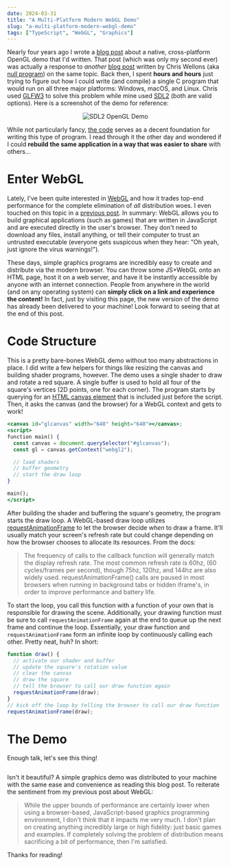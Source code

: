 ```yaml
---
date: 2024-03-31
title: "A Multi-Platform Modern WebGL Demo"
slug: "a-multi-platform-modern-webgl-demo"
tags: ["TypeScript", "WebGL", "Graphics"]
---
```


Nearly four years ago I wrote a [blog post](/posts/a-multi-platform-modern-opengl-demo-with-sdl2/) about a native, cross-platform OpenGL demo that I'd written.
That post (which was only my second ever) was actually a response to _another_ [blog post](https://nullprogram.com/blog/2015/06/06/) written by Chris Wellons (aka [null program](https://nullprogram.com/)) on the same topic.
Back then, I spent **hours and hours** just trying to figure out how I could write (and compile) a single C program that would run on all three major platforms: Windows, macOS, and Linux.
Chris used [GLFW3](https://www.glfw.org/) to solve this problem while mine used [SDL2](https://www.libsdl.org/) (both are valid options).
Here is a screenshot of the demo for reference:

<div style="display:flex;justify-content:center">
	<img src="/images/sdl2-opengl-demo.webp" alt="SDL2 OpenGL Demo">
</div>

While not particularly fancy, [the code](https://github.com/theandrew168/sdl2-opengl-demo) serves as a decent foundation for writing this type of program.
I read through it the other day and wondered if I could **rebuild the same application in a way that was easier to share** with others...

# Enter WebGL

Lately, I've been quite interested in [WebGL](https://developer.mozilla.org/en-US/docs/Web/API/WebGL_API) and how it trades top-end performance for the complete elimination of _all_ distribution woes.
I even touched on this topic in a [previous post](/posts/why-write/#webgl-rocks).
In summary: WebGL allows you to build graphical applications (such as games) that are written in JavaScript and are executed directly in the user's browser.
They don't need to download any files, install anything, or tell their computer to trust an untrusted executable (everyone gets suspicous when they hear: "Oh yeah, just ignore the virus warnings!").

These days, simple graphics programs are incredibly easy to create and distribute via the modern browser.
You can throw some JS+WebGL onto an HTML page, host it on a web server, and have it be instantly accessible by anyone with an internet connection.
People from anywhere in the world (and on any operating system) can **simply click on a link and experience the content!**
In fact, just by visiting this page, the new version of the demo has already been delivered to your machine!
Look forward to seeing that at the end of this post.

# Code Structure

This is a pretty bare-bones WebGL demo without too many abstractions in place.
I did write a few helpers for things like resizing the canvas and building shader programs, however.
The demo uses a single shader to draw and rotate a red square.
A single buffer is used to hold all four of the square's vertices (2D points, one for each corner).
The program starts by querying for an [HTML canvas element](https://developer.mozilla.org/en-US/docs/Web/API/Canvas_API) that is included just before the script.
Then, it asks the canvas (and the browser) for a WebGL context and gets to work!

```jsx
<canvas id="glcanvas" width="640" height="640"></canvas>;
<script>
function main() {
  const canvas = document.querySelector("#glcanvas");
  const gl = canvas.getContext("webgl2");

  // load shaders
  // buffer geometry
  // start the draw loop
}

main();
</script>
```

After building the shader and buffering the square's geometry, the program starts the draw loop.
A WebGL-based draw loop utilizes [requestAnimationFrame](https://developer.mozilla.org/en-US/docs/Web/API/window/requestAnimationFrame) to let the browser decide _when_ to draw a frame.
It'll usually match your screen's refresh rate but could change depending on how the browser chooses to allocate its resources.
From the docs:

> The frequency of calls to the callback function will generally match the display refresh rate. The most common refresh rate is 60hz, (60 cycles/frames per second), though 75hz, 120hz, and 144hz are also widely used. requestAnimationFrame() calls are paused in most browsers when running in background tabs or hidden iframe's, in order to improve performance and battery life.

To start the loop, you call this function with a function of your own that is responsible for drawing the scene.
Additionally, your drawing function must be sure to call `requestAnimationFrame` again at the end to queue up the next frame and continue the loop.
Essentially, your draw function and `requestAnimationFrame` form an infinite loop by continuously calling each other.
Pretty neat, huh?
In short:

```js
function draw() {
  // activate our shader and buffer
  // update the square's rotation value
  // clear the canvas
  // draw the square
  // tell the browser to call our draw function again
  requestAnimationFrame(draw);
}
// kick off the loop by telling the browser to call our draw function
requestAnimationFrame(draw);
```

# The Demo

Enough talk, let's see this thing!

<!-- WebGL Demo Code Starts Here! -->
<div style="display:flex;justify-content:center">
	<canvas id="glcanvas" width="640" height="640" style="max-width:100%"></canvas>
</div>

<script>
	function resizeGL(gl) {
		const canvas = gl.canvas;
		const width = canvas.clientWidth;
		const height = canvas.clientHeight;
		if (gl.canvas.width != width || gl.canvas.height != height) {
			gl.canvas.width = width;
			gl.canvas.height = height;
			gl.viewport(0, 0, width, height);
		}
	}

	function compileShader(gl, shader, source) {
		gl.shaderSource(shader, source);

		gl.compileShader(shader);
		if (!gl.getShaderParameter(shader, gl.COMPILE_STATUS)) {
			throw new Error(gl.getShaderInfoLog(shader));
		}
	}

	function linkProgram(gl, program, vertShader, fragShader) {
		gl.attachShader(program, vertShader);
		gl.attachShader(program, fragShader);

		gl.linkProgram(program);
		if (!gl.getProgramParameter(program, gl.LINK_STATUS)) {
			throw new Error(gl.getProgramInfoLog(program));
		}

		gl.detachShader(program, vertShader);
		gl.detachShader(program, fragShader);
	}

	function compileAndLinkShader(gl, vertSource, fragSource) {
		const vertShader = gl.createShader(gl.VERTEX_SHADER);
		compileShader(gl, vertShader, vertSource);

		const fragShader = gl.createShader(gl.FRAGMENT_SHADER);
		compileShader(gl, fragShader, fragSource);

		const program = gl.createProgram();
		linkProgram(gl, program, vertShader, fragShader);

		gl.deleteShader(vertShader);
		gl.deleteShader(fragShader);

		return program
	}

	function main() {
		const canvas = document.querySelector("#glcanvas");

		const gl = canvas.getContext("webgl2");
		if (gl === null) {
			const msg = "Unable to initialize WebGL2. Your browser or machine may not support it.";
			throw new Error(msg);
		}

		console.log("WebGL Vendor:   %s\n", gl.getParameter(gl.VENDOR));
		console.log("WebGL Renderer: %s\n", gl.getParameter(gl.RENDERER));
		console.log("WebGL Version:  %s\n", gl.getParameter(gl.VERSION));
		console.log("GLSL Version:   %s\n", gl.getParameter(gl.SHADING_LANGUAGE_VERSION));

		const vertSource = `
		    #version 300 es

			in vec2 aPosition;

			uniform float uAngle;

			void main() {
				mat2 rotate = mat2(cos(uAngle), -sin(uAngle), sin(uAngle), cos(uAngle));
				gl_Position = vec4(0.75 * rotate * aPosition, 0.0, 1.0);
			}
		`;
		const fragSource = `
		    #version 300 es
			precision highp float;

			out vec4 vColor;

			void main() {
			    vColor = vec4(1, 0.15, 0.15, 1);
			}
		`;
		const shader = compileAndLinkShader(gl, vertSource.trim(), fragSource.trim());

		const uAngle = gl.getUniformLocation(shader, "uAngle");

		const square = [
			-1.0,  1.0,
			-1.0, -1.0,
			 1.0,  1.0,
			 1.0, -1.0,
		];

		const vao = gl.createVertexArray();
		gl.bindVertexArray(vao);

		const vbo = gl.createBuffer();
		gl.bindBuffer(gl.ARRAY_BUFFER, vbo);
		gl.bufferData(gl.ARRAY_BUFFER, new Float32Array(square), gl.STATIC_DRAW);

		gl.enableVertexAttribArray(0);
		gl.vertexAttribPointer(0, 2, gl.FLOAT, false, 8, 0);

		gl.bindVertexArray(null);

		function draw(time) {
			resizeGL(gl);
			gl.clearColor(0.15, 0.15, 0.15, 1.0);
			gl.clear(gl.COLOR_BUFFER_BIT);

			const angle = time / 1000;
			gl.useProgram(shader);
			gl.uniform1f(uAngle, angle);
			gl.bindVertexArray(vao);
			gl.drawArrays(gl.TRIANGLE_STRIP, 0, 4);

			requestAnimationFrame(draw);
		}

		requestAnimationFrame(draw);
	}

	main();
</script>
<!-- WebGL Demo Code Ends Here -->

Isn't it beautiful?
A simple graphics demo was distributed to your machine with the same ease and convenience as reading this blog post.
To reiterate the sentiment from my previous post about WebGL:

> While the upper bounds of performance are certainly lower when using a browser-based, JavaScript-based graphics programming environment, I don't think that it impacts me very much.
> I don't plan on creating anything incredibly large or high fidelity: just basic games and examples.
> If completely solving the problem of distribution means sacrificing a bit of performance, then I'm satisfied.

Thanks for reading!
